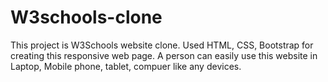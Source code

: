 # W3schools-clone
This project is W3Schools website clone. Used HTML, CSS, Bootstrap for creating this responsive web page. A person can easily use this website in Laptop, Mobile phone, tablet, compuer like any devices. 

